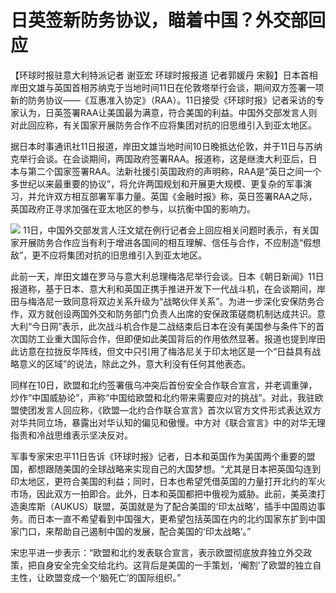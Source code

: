 # 日英签新防务协议，瞄着中国？外交部回应

【环球时报驻意大利特派记者 谢亚宏 环球时报报道 记者郭媛丹
宋毅】日本首相岸田文雄与英国首相苏纳克于当地时间11日在伦敦塔举行会谈，期间双方签署一项新的防务协议——《互惠准入协定》（RAA）。11日接受《环球时报》记者采访的专家认为，日英签署RAA让美国最为满意，符合美国的利益。中国外交部发言人则对此回应称，有关国家开展防务合作不应将集团对抗的旧思维引入到亚太地区。

据日本时事通讯社11日报道，岸田文雄当地时间10日晚抵达伦敦，并于11日与苏纳克举行会谈。在会谈期间，两国政府签署RAA。报道称，这是继澳大利亚后，日本与第二个国家签署RAA。法新社援引英国政府的声明称，RAA是“英日之间一个多世纪以来最重要的协议”，将允许两国规划和开展更大规模、更复杂的军事演习，并允许双方相互部署军事力量。英国《金融时报》称，英日签署RAA之际，英国政府正寻求加强在亚太地区的参与，以抗衡中国的影响力。

![](https://inews.gtimg.com/newsapp_bt/0/15606391164/1000)
11日，中国外交部发言人汪文斌在例行记者会上回应相关问题时表示，有关国家开展防务合作应当有利于增进各国间的相互理解、信任与合作，不应制造“假想敌”，更不应将集团对抗的旧思维引入到亚太地区。

此前一天，岸田文雄在罗马与意大利总理梅洛尼举行会谈。日本《朝日新闻》11日报道称，基于日本、意大利和英国正携手推进开发下一代战斗机，在会谈期间，岸田与梅洛尼一致同意将双边关系升级为“战略伙伴关系”。为进一步深化安保防务合作，双方就创设两国外交和防务部门负责人出席的安保政策磋商机制达成共识。意大利“今日网”表示，此次战斗机合作是二战结束后日本在没有美国参与条件下的首次国防工业重大国际合作，但即便如此美国背后的作用依然显著。报道也提到岸田此访意在拉拢反华阵线，但文中只引用了梅洛尼关于印太地区是一个“日益具有战略意义的区域”的说法，除此之外，意大利没有任何其他表态。

同样在10日，欧盟和北约签署俄乌冲突后首份安全合作联合宣言，并老调重弹，炒作“中国威胁论”，声称“中国给欧盟和北约带来需要应对的挑战”。对此，我驻欧盟使团发言人回应称，《欧盟—北约合作联合宣言》首次以官方文件形式表达双方对华共同立场，暴露出对华认知的偏见和傲慢。中方对《联合宣言》中的对华无理指责和冷战思维表示坚决反对。

军事专家宋忠平11日告诉《环球时报》记者，日本和英国作为美国两个重要的盟国，都想跟随美国的全球战略来实现自己的大国梦想。“尤其是日本把英国勾连到印太地区，更符合美国的利益；同时，日本也希望凭借英国的力量打开北约的军火市场，因此双方一拍即合。此外，日本和英国都把中俄视为威胁。此前，美英澳打造奥库斯（AUKUS）联盟，英国就是为了配合美国的‘印太战略’，插手中国周边事务。而日本一直不希望看到中国强大，更希望包括英国在内的北约国家东扩到中国家门口，来帮助自己遏制中国的发展，配合美国的‘印太战略’。”

宋忠平进一步表示：“欧盟和北约发表联合宣言，表示欧盟彻底放弃独立外交政策，把自身安全完全交给北约。这背后是美国的一手策划，‘阉割’了欧盟的独立自主性，让欧盟变成一个‘脑死亡’的国际组织。”

